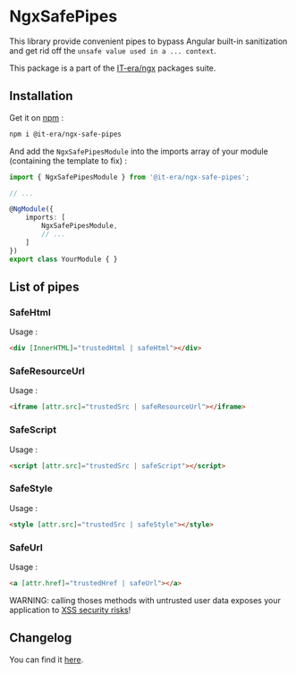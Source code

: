 # NgxSafePipes

This library provide convenient pipes to bypass Angular built-in sanitization and get rid off the `unsafe value used in a ... context`.

This package is a part of the [IT-era/ngx](https://github.com/it-era/ngx) packages suite.

## Installation

Get it on [npm](https://www.npmjs.com/package/@it-era/ngx-safe-pipes) :

```sh
npm i @it-era/ngx-safe-pipes
```

And add the `NgxSafePipesModule` into the imports array of your module (containing the template to fix) :

```ts
import { NgxSafePipesModule } from '@it-era/ngx-safe-pipes';

// ...

@NgModule({
    imports: [
        NgxSafePipesModule,
        // ...
    ]
})
export class YourModule { }
```

## List of pipes

### SafeHtml

Usage :

```HTML
<div [InnerHTML]="trustedHtml | safeHtml"></div>
```

### SafeResourceUrl

Usage :

```HTML
<iframe [attr.src]="trustedSrc | safeResourceUrl"></iframe>
```

### SafeScript

Usage :

```HTML
<script [attr.src]="trustedSrc | safeScript"></script>
```

### SafeStyle

Usage :

```HTML
<style [attr.src]="trustedSrc | safeStyle"></style>
```

### SafeUrl

Usage :

```HTML
<a [attr.href]="trustedHref | safeUrl"></a>
```

WARNING: calling thoses methods with untrusted user data exposes your application to [XSS security risks](https://angular.io/guide/security#xss)!

## Changelog

You can find it [here](https://github.com/it-era/ngx-safe-pipes/blob/master/CHANGELOG.md).
